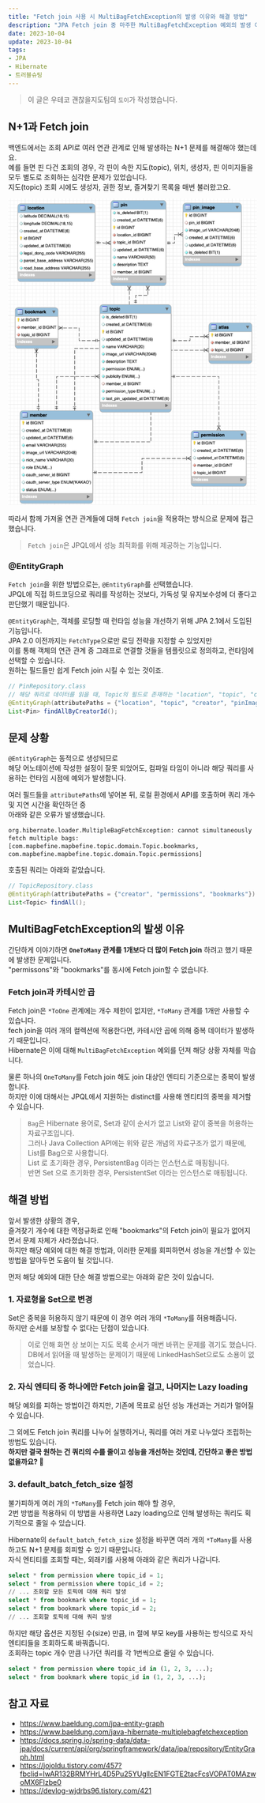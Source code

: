 ```yaml
---
title: "Fetch join 사용 시 MultiBagFetchException의 발생 이유와 해결 방법"
description: "JPA Fetch join 중 마주한 MultiBagFetchException 예외의 발생 이유와 해결 방법을 정리한 글입니다."
date: 2023-10-04
update: 2023-10-04
tags:
- JPA
- Hibernate
- 트러블슈팅
---
```


> 이 글은 우테코 괜찮을지도팀의 `도이`가 작성했습니다.

## N+1과 Fetch join

백엔드에서는 조회 API로 여러 연관 관계로 인해 발생하는 N+1 문제를 해결해야 했는데요.  
예를 들면 핀 다건 조회의 경우, 각 핀이 속한 지도(topic), 위치, 생성자, 핀 이미지들을 모두 별도로 조회하는 심각한 문제가 있었습니다.  
지도(topic) 조회 시에도 생성자, 권한 정보, 즐겨찾기 목록을 매번 불러왔고요.   

![img.png](.index_image/img.png)

따라서 함께 가져올 연관 관계들에 대해 `Fetch join`을 적용하는 방식으로 문제에 접근했습니다.  

> `Fetch join`은 JPQL에서 성능 최적화를 위해 제공하는 기능입니다.  

### @EntityGraph
`Fetch join`을 위한 방법으로는, `@EntityGraph`를 선택했습니다.  
JPQL에 직접 하드코딩으로 쿼리를 작성하는 것보다, 가독성 및 유지보수성에 더 좋다고 판단했기 때문입니다.

`@EntityGraph`는, 객체를 로딩할 때 런타임 성능을 개선하기 위해 JPA 2.1에서 도입된 기능입니다.  
JPA 2.0 이전까지는 `FetchType`으로만 로딩 전략을 지정할 수 있었지만   
이를 통해 객체의 연관 관계 중 그래프로 연결할 것들을 템플릿으로 정의하고, 런타임에 선택할 수 있습니다.  
원하는 필드들만 쉽게 Fetch join 시킬 수 있는 것이죠.

```java
// PinRepository.class
// 해당 쿼리로 데이터를 읽을 때, Topic의 필드로 존재하는 "location", "topic", "creator", "pinImages"를 Fetch join으로 불러옵니다.
@EntityGraph(attributePaths = {"location", "topic", "creator", "pinImages"})
List<Pin> findAllByCreatorId();
```

## 문제 상황
`@EntityGraph`는 동적으로 생성되므로  
해당 어노테이션에 작성한 설정이 잘못 되었어도, 컴파일 타임이 아니라 해당 쿼리를 사용하는 런타임 시점에 예외가 발생합니다.  

여러 필드들을 `attributePaths`에 넣어본 뒤, 로컬 환경에서 API를 호출하며 쿼리 개수 및 지연 시간을 확인하던 중  
아래와 같은 오류가 발생했습니다.

```
org.hibernate.loader.MultipleBagFetchException: cannot simultaneously fetch multiple bags: 
[com.mapbefine.mapbefine.topic.domain.Topic.bookmarks, com.mapbefine.mapbefine.topic.domain.Topic.permissions]
```

호출된 쿼리는 아래와 같았습니다.
```java
// TopicRepository.class
@EntityGraph(attributePaths = {"creator", "permissions", "bookmarks"})
List<Topic> findAll();
```

## MultiBagFetchException의 발생 이유
간단하게 이야기하면 **`OneToMany` 관계를 1개보다 더 많이 Fetch join** 하려고 했기 때문에 발생한 문제입니다.  
"permissons"와 "bookmarks"를 동시에 Fetch join할 수 없습니다.

### Fetch join과 카테시안 곱
Fetch join은 `*ToOne` 관계에는 개수 제한이 없지만, `*ToMany` 관계를 1개만 사용할 수 있습니다.  
fech join을 여러 개의 컬렉션에 적용한다면, 카테시안 곱에 의해 중복 데이터가 발생하기 때문입니다.  
Hibernate은 이에 대해 `MultiBagFetchException` 예외를 던져 해당 상황 자체를 막습니다.  

물론 하나의 `OneToMany`를 Fetch join 해도 join 대상인 엔티티 기준으로는 중복이 발생합니다.  
하지만 이에 대해서는 JPQL에서 지원하는 distinct를 사용해 엔티티의 중복을 제거할 수 있습니다.  

> `Bag`은 Hibernate 용어로, Set과 같이 순서가 없고 List와 같이 중복을 허용하는 자료구조입니다.  
> 그러나 Java Collection API에는 위와 같은 개념의 자료구조가 없기 때문에, List를 Bag으로 사용합니다.  
> List 로 초기화한 경우, PersistentBag 이라는 인스턴스로 매핑됩니다.   
> 반면 Set 으로 초기화한 경우, PersistentSet 이라는 인스턴스로 매핑됩니다.


## 해결 방법
앞서 발생한 상황의 경우,  
즐겨찾기 개수에 대한 역정규화로 인해 "bookmarks"의 Fetch join이 필요가 없어지면서 문제 자체가 사라졌습니다.  
하지만 해당 예외에 대한 해결 방법과, 이러한 문제를 회피하면서 성능을 개선할 수 있는 방법을 알아두면 도움이 될 것입니다.   

먼저 해당 예외에 대한 단순 해결 방법으로는 아래와 같은 것이 있습니다.   
### 1. 자료형을 Set으로 변경
Set은 중복을 허용하지 않기 때문에 이 경우 여러 개의 `*ToMany`를 허용해줍니다.  
하지만 순서를 보장할 수 없다는 단점이 있습니다.  

> 이로 인해 화면 상 보이는 지도 목록 순서가 매번 바뀌는 문제를 겪기도 했습니다.  
> DB에서 읽어올 때 발생하는 문제이기 때문에 LinkedHashSet으로도 소용이 없었습니다.

### 2. 자식 엔티티 중 하나에만 Fetch join을 걸고, 나머지는 Lazy loading
해당 예외를 피하는 방법이긴 하지만, 기존에 목표로 삼던 성능 개선과는 거리가 멀어질 수 있습니다.   

그 외에도 Fetch join 쿼리를 나누어 실행하거나, 쿼리를 여러 개로 나누었다 조립하는 방법도 있습니다.  
**하지만 결국 원하는 건 쿼리의 수를 줄이고 성능을 개선하는 것인데, 간단하고 좋은 방법 없을까요? 🤔**

### 3. default_batch_fetch_size 설정
불가피하게 여러 개의 `*ToMany`를 Fetch join 해야 할 경우,  
2번 방법을 적용하되 이 방법을 사용하면 Lazy loading으로 인해 발생하는 쿼리도 획기적으로 줄일 수 있습니다.

Hibernate의 `default_batch_fetch_size` 설정을 바꾸면 여러 개의 `*ToMany`를 사용하고도 N+1 문제를 회피할 수 있기 때문입니다.    
자식 엔티티를 조회할 때는, 외래키를 사용해 아래와 같은 쿼리가 나갑니다.

```sql
select * from permission where topic_id = 1;
select * from permission where topic_id = 2;
// ... 조회할 모든 토픽에 대해 쿼리 발생
select * from bookmark where topic_id = 1;
select * from bookmark where topic_id = 2;
// ... 조회할 토픽에 대해 쿼리 발생
```

하지만 해당 옵션은 지정된 수(size) 만큼, in 절에 부모 key를 사용하는 방식으로 자식 엔티티들을 조회하도록 바꿔줍니다.  
조회하는 topic 개수 만큼 나가던 쿼리를 각 1번씩으로 줄일 수 있습니다.
```sql
select * from permission where topic_id in (1, 2, 3, ...);
select * from bookmark where topic_id in (1, 2, 3, ...);
```


## 참고 자료
- https://www.baeldung.com/jpa-entity-graph
- https://www.baeldung.com/java-hibernate-multiplebagfetchexception
- https://docs.spring.io/spring-data/data-jpa/docs/current/api/org/springframework/data/jpa/repository/EntityGraph.html
- https://jojoldu.tistory.com/457?fbclid=IwAR132BRMYHrL4D5Pu25YUglIcEN1FGTE2tacFcsVOPAT0MAzwoMX6Flzbe0
- https://devlog-wjdrbs96.tistory.com/421
